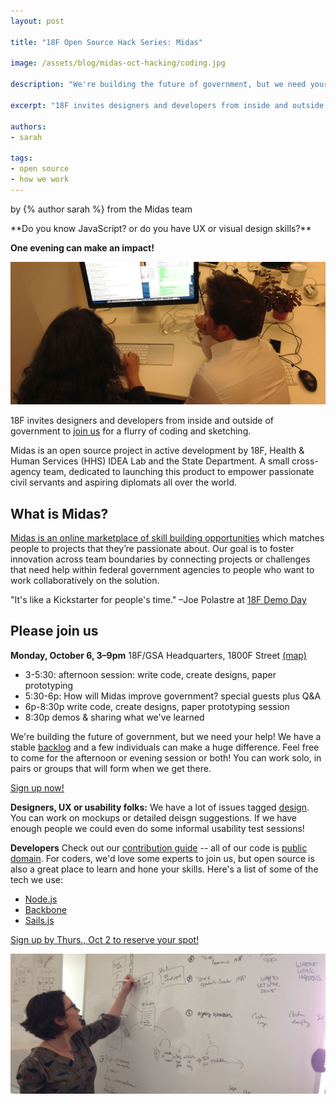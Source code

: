 ```yaml
---
layout: post

title: "18F Open Source Hack Series: Midas"

image: /assets/blog/midas-oct-hacking/coding.jpg

description: "We're building the future of government, but we need your help! Join us for a session of coding or UX design. Feel free to come for the afternoon or evening session or both! You can work solo, in pairs or groups that will form when we get there. "

excerpt: "18F invites designers and developers from inside and outside of government to join us for a flurry of coding and sketching.  Midas is an open source project in active development by 18F, Health & Human Services (HHS) IDEA Lab and the State Department.  A small cross-agency team, dedicated to launching this product to empower passionate civil servants and aspiring diplomats all over the world."

authors:
- sarah

tags:
- open source
- how we work
---
```

<p class="authors">
  by {% author sarah %} from the Midas team
</p>
**Do you know JavaScript?  or do you have UX or visual design skills?**

**One evening can make an impact!**

![Two developers coding together](/assets/blog/midas-oct-hacking/coding.jpg)

18F invites designers and developers from inside and outside of government to [join us](http://www.eventbrite.com/e/18f-open-source-hack-series-midas-tickets-13365270885) for a flurry of coding and sketching.

 Midas is an open source project in active development by 18F, Health & Human Services (HHS) IDEA Lab and the State Department.  A small cross-agency team, dedicated to launching this product to empower passionate civil servants and aspiring diplomats all over the world.

## What is Midas?
[Midas is an online marketplace of skill building opportunities](http://18fblog.tumblr.com/post/91952641466/midas-a-marketplace-for-innovation-in-government) which matches people to projects that they’re passionate about.  Our goal is to foster innovation across team boundaries by connecting projects or challenges that need help within federal government agencies to people who want to work collaboratively on the solution.

"It's like a Kickstarter for people's time." –Joe Polastre at [18F Demo Day](https://speakerdeck.com/18f/innovation-toolkit-18f-demo-day-9-may-2014?slide=3)

## Please join us
**Monday, October 6, 3–9pm**
18F/GSA Headquarters, 1800F Street [(map)](https://goo.gl/maps/WUSCO)

* 3-5:30: afternoon session: write code, create designs, paper prototyping
* 5:30-6p: How will Midas improve government? special guests plus Q&A
* 6p-8:30p write code, create designs, paper prototyping session
* 8:30p demos & sharing what we've learned

We're building the future of government, but we need your help!  We have a stable [backlog](https://github.com/18F/midas/issues) and a few individuals can make a huge difference. Feel free to come for the afternoon or evening session or both!  You can work solo, in pairs or groups that will form when we get there.

[Sign up now!](http://www.eventbrite.com/e/18f-open-source-hack-series-midas-tickets-13365270885)

**Designers, UX or usability folks:** We have a lot of issues tagged [design](https://github.com/18F/midas/labels/design). You can work on mockups or detailed deisgn suggestions.  If we have enough people we could even do some informal usability test sessions!

**Developers** Check out our [contribution guide](https://github.com/18F/midas/blob/devel/CONTRIBUTING.md) -- all of our code is [public domain](https://github.com/18F/midas/blob/devel/LICENSE.md).  For coders, we'd love some experts to join us, but open source is also a great place to learn and hone your skills.  Here's a list of some of the tech we use:
* [Node.js](http://nodejs.org/)
* [Backbone](http://backbonejs.org/)
* [Sails.js](http://sailsjs.org/)

[Sign up by Thurs., Oct 2 to reserve your spot!](http://www.eventbrite.com/e/18f-open-source-hack-series-midas-tickets-13365270885)


![Designing at the Whitebaord](/assets/blog/midas-oct-hacking/whiteboard_design.jpg)


